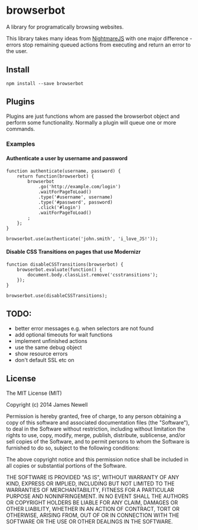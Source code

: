 # browserbot

A library for programatically browsing websites.

This library takes many ideas from [NightmareJS](https://github.com/segmentio/nightmare) with one major difference - 
errors stop remaining queued actions from executing and return an error to the user.

## Install

    npm install --save browserbot

## Plugins

Plugins are just functions whom are passed the browserbot object and perform some functionality. Normally a plugin will 
queue one or more commands.

### Examples

#### Authenticate a user by username and password

    function authenticate(username, password) {
        return function(browserbot) {
            browserbot
                .go('http://example.com/login')
                .waitForPageToLoad()
                .type('#username', username)
                .type('#password', password)
                .click('#login')
                .waitForPageToLoad()
            ;
        };
    }
    
    browserbot.use(authenticate('john.smith', 'i_love_JS!'));
    
#### Disable CSS Transitions on pages that use Modernizr

    function disableCSSTransitions(browserbot) {
        browserbot.evaluate(function() {
            document.body.classList.remove('csstransitions');
        });
    }
    
    browserbot.use(disableCSSTransitions);

## TODO:

 - better error messages e.g. when selectors are not found
 - add optional timeouts for wait functions
 - implement unfinished actions
 - use the same debug object
 - show resource errors
 - don't default SSL etc on
 
## License

The MIT License (MIT)

Copyright (c) 2014 James Newell

Permission is hereby granted, free of charge, to any person obtaining a copy of this software and associated documentation files (the "Software"), to deal in the Software without restriction, including without limitation the rights to use, copy, modify, merge, publish, distribute, sublicense, and/or sell copies of the Software, and to permit persons to whom the Software is furnished to do so, subject to the following conditions:

The above copyright notice and this permission notice shall be included in all copies or substantial portions of the Software.

THE SOFTWARE IS PROVIDED "AS IS", WITHOUT WARRANTY OF ANY KIND, EXPRESS OR IMPLIED, INCLUDING BUT NOT LIMITED TO THE WARRANTIES OF MERCHANTABILITY, FITNESS FOR A PARTICULAR PURPOSE AND NONINFRINGEMENT. IN NO EVENT SHALL THE AUTHORS OR COPYRIGHT HOLDERS BE LIABLE FOR ANY CLAIM, DAMAGES OR OTHER LIABILITY, WHETHER IN AN ACTION OF CONTRACT, TORT OR OTHERWISE, ARISING FROM, OUT OF OR IN CONNECTION WITH THE SOFTWARE OR THE USE OR OTHER DEALINGS IN THE SOFTWARE.